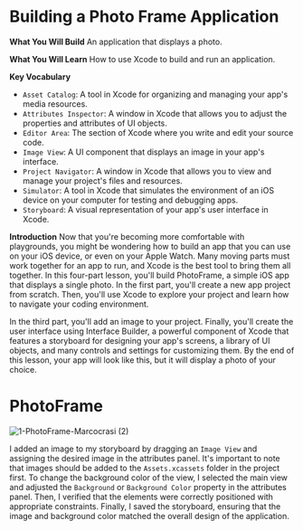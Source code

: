 # Building a Photo Frame Application

**What You Will Build**
An application that displays a photo.

**What You Will Learn**
How to use Xcode to build and run an application.

**Key Vocabulary**
- ``Asset Catalog``: A tool in Xcode for organizing and managing your app's media resources.
- ``Attributes Inspector``: A window in Xcode that allows you to adjust the properties and attributes of UI objects.
- ``Editor Area``: The section of Xcode where you write and edit your source code.
- ``Image View``: A UI component that displays an image in your app's interface.
- ``Project Navigator``: A window in Xcode that allows you to view and manage your project's files and resources.
- ``Simulator``: A tool in Xcode that simulates the environment of an iOS device on your computer for testing and debugging apps.
- ``Storyboard``: A visual representation of your app's user interface in Xcode.

**Introduction**
Now that you're becoming more comfortable with playgrounds, you might be wondering how to build an app that you can use on your iOS device, or even on your Apple Watch. Many moving parts must work together for an app to run, and Xcode is the best tool to bring them all together.
In this four-part lesson, you'll build PhotoFrame, a simple iOS app that displays a single photo. In the first part, you'll create a new app project from scratch. Then, you'll use Xcode to explore your project and learn how to navigate your coding environment.

In the third part, you'll add an image to your project. Finally, you'll create the user interface using Interface Builder, a powerful component of Xcode that features a storyboard for designing your app's screens, a library of UI objects, and many controls and settings for customizing them.
By the end of this lesson, your app will look like this, but it will display a photo of your choice.

# PhotoFrame

![1-PhotoFrame-Marcocrasi (2)](https://github.com/Marcoc-rasi/DEVELOPMENT-WITH-SWIFT-EXPLORATIONS/assets/51039101/1de4e7c5-7f70-48a1-af8b-6a5fcc8edd89)

I added an image to my storyboard by dragging an `Image View` and assigning the desired image in the attributes panel. It's important to note that images should be added to the `Assets.xcassets` folder in the project first. To change the background color of the view, I selected the main view and adjusted the `Background` or `Background Color` property in the attributes panel. Then, I verified that the elements were correctly positioned with appropriate constraints. Finally, I saved the storyboard, ensuring that the image and background color matched the overall design of the application.
